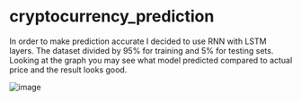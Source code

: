 # cryptocurrency_prediction
In order to make prediction accurate I decided to use RNN with LSTM layers. The dataset divided by 95% for training and 5% for testing sets.
Looking at the graph you may see what model predicted compared to actual price and the result looks good.

![image](https://user-images.githubusercontent.com/52997074/155810179-ffe43763-c540-4345-990a-d0e85a2b198e.png)
